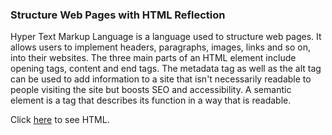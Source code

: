 ### Structure Web Pages with HTML Reflection

Hyper Text Markup Language is a language used to structure web pages. It allows users to implement headers, paragraphs, images, links and so on, into their websites. The three main parts of an HTML element include opening tags, content and end tags. The metadata tag as well as the alt tag can be used to add information to a site that isn't necessarily readable to people visiting the site but boosts SEO and accessibility. A semantic element is a tag that describes its function in a way that is readable. 

Click [here](https://github.com/jamessearle71/reading-notes/blob/main/LAB04/index.html) to see HTML.